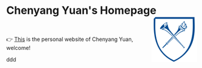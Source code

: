Chenyang Yuan's Homepage <img src="files/photos/favicon.png" width="120" align="right" />
===================================================

<br>

👉 [This](https://chen-yang-yuan.github.io/) is the personal website of Chenyang Yuan, welcome!

ddd